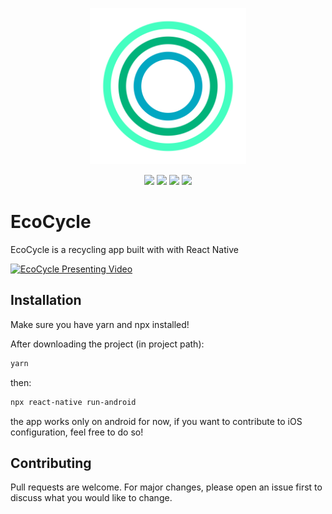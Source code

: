<p align="center">
 <img src="https://github.com/Adoobdoob71/EcoCycle/blob/master/EcoCycle%20App%20Icon.png" height="250" width="250"/>
 <p align="center">
  <img src="https://img.shields.io/github/issues/Adoobdoob71/EcoCycle" />
  <img src="https://img.shields.io/github/forks/Adoobdoob71/EcoCycle" />
  <img src="https://img.shields.io/github/stars/Adoobdoob71/EcoCycle" />
  <img src="https://img.shields.io/github/license/Adoobdoob71/EcoCycle" />
 </p>
</p>

# EcoCycle

EcoCycle is a recycling app built with with React Native

[![EcoCycle Presenting Video](https://img.youtube.com/vi/WJHm1bNtcq8/0.jpg)](https://www.youtube.com/watch?v=WJHm1bNtcq8)

## Installation

Make sure you have yarn and npx installed!

After downloading the project (in project path):

```bash
yarn
```
then:

```bash
npx react-native run-android
```

the app works only on android for now, if you want to contribute to iOS configuration, feel free to do so!

## Contributing
Pull requests are welcome. For major changes, please open an issue first to discuss what you would like to change.
